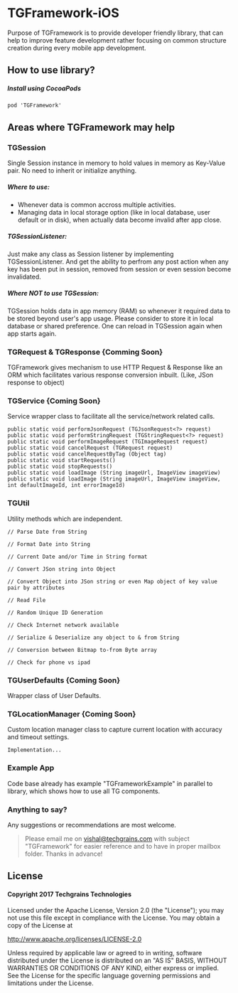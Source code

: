 # TGFramework-iOS
Purpose of TGFramework is to provide developer friendly library, that can help to improve feature development rather focusing on common structure creation during every mobile app development.

## How to use library?
##### Install using CocoaPods
```
pod 'TGFramework'
```

## Areas where TGFramework may help


### TGSession
Single Session instance in memory to hold values in memory as Key-Value pair. No need to inherit or initialize anything.

##### Where to use:
- Whenever data is common accross multiple activities.
- Managing data in local storage option (like in local database, user default or in disk), when actually data become invalid after app close.

##### TGSessionListener:
Just make any class as Session listener by implementing TGSessionListener. And get the ability to perfrom any post action when any key has been put in session, removed from session or even session become invalidated.

##### Where NOT to use TGSession:
TGSession holds data in app memory (RAM) so whenever it required data to be stored beyond user's app usage. Please consider to store it in local database or shared preference. One can reload in TGSession again when app starts again.


### TGRequest & TGResponse {Comming Soon}
TGFramework gives mechanism to use HTTP Request & Response like an ORM which facilitates various response conversion inbuilt. (Like, JSon response to object)

### TGService {Coming Soon}
Service wrapper class to facilitate all the service/network related calls.
```
public static void performJsonRequest (TGJsonRequest<?> request)
public static void performStringRequest (TGStringRequest<?> request)
public static void performImageRequest (TGImageRequest request)
public static void cancelRequest (TGRequest request)
public static void cancelRequestByTag (Object tag)
public static void startRequests()
public static void stopRequests()
public static void loadImage (String imageUrl, ImageView imageView)
public static void loadImage (String imageUrl, ImageView imageView, int defaultImageId, int errorImageId)
```

### TGUtil
Utility methods which are independent.
```
// Parse Date from String

// Format Date into String

// Current Date and/or Time in String format

// Convert JSon string into Object

// Convert Object into JSon string or even Map object of key value pair by attributes

// Read File

// Random Unique ID Generation

// Check Internet network available

// Serialize & Deserialize any object to & from String

// Conversion between Bitmap to-from Byte array

// Check for phone vs ipad

```

### TGUserDefaults {Coming Soon}
Wrapper class of User Defaults.


### TGLocationManager {Coming Soon}
Custom location manager class to capture current location with accuracy and timeout settings.
```
Implementation...
```

### Example App
Code base already has example "TGFrameworkExample" in parallel to library, which shows how to use all TG components.


### Anything to say?
Any suggestions or recommendations are most welcome.
> Please email me on vishal@techgrains.com with subject "TGFramework" for easier reference and to have in proper mailbox folder. Thanks in advance!


## License
#### Copyright 2017 Techgrains Technologies

Licensed under the Apache License, Version 2.0 (the "License");
you may not use this file except in compliance with the License.
You may obtain a copy of the License at

http://www.apache.org/licenses/LICENSE-2.0

Unless required by applicable law or agreed to in writing, software
distributed under the License is distributed on an "AS IS" BASIS,
WITHOUT WARRANTIES OR CONDITIONS OF ANY KIND, either express or implied.
See the License for the specific language governing permissions and
limitations under the License.
